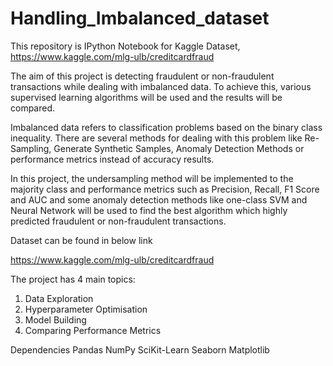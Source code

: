 # Handling_Imbalanced_dataset
This repository is IPython Notebook for Kaggle Dataset, https://www.kaggle.com/mlg-ulb/creditcardfraud

The aim of this project is detecting fraudulent or non-fraudulent transactions while dealing with imbalanced data. To achieve this, various supervised learning algorithms will be used and the results will be compared.

Imbalanced data refers to classification problems based on the binary class inequality. There are several methods for dealing with this problem like Re-Sampling, Generate Synthetic Samples, Anomaly Detection Methods or performance metrics instead of accuracy results.

In this project, the undersampling method will be implemented to the majority class and performance metrics such as Precision, Recall, F1 Score and AUC and some anomaly detection methods like one-class SVM and Neural Network will be used to find the best algorithm which highly predicted fraudulent or non-fraudulent transactions.

Dataset can be found in below link

https://www.kaggle.com/mlg-ulb/creditcardfraud

The project has 4 main topics:
1. Data Exploration
2. Hyperparameter Optimisation
3. Model Building
4. Comparing Performance Metrics

Dependencies
Pandas
NumPy
SciKit-Learn
Seaborn
Matplotlib
